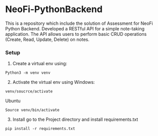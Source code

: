 # NeoFi-PythonBackend
This is a repository which include the solution of Assessment for NeoFi Python Backend. Developed a RESTful API for a simple note-taking application. The API allows users to perform basic CRUD operations (Create, Read, Update, Delete) on notes.

### Setup
1. Create a virtual env using:
```
Python3 -m venv venv
```
2. Activate the virtual env using
Windows:
```
venv/soucrce/activate
```
Ubuntu
```
Source venv/bin/activate
```

3. Install go to the Project directory and install requirements.txt
```
pip install -r requirements.txt
```


